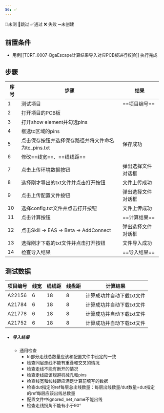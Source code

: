 ```yaml
---
S6: ✅
---
```

◻️未测    🚫跳过     ✅通过    ❌ 失败    ➖未创建

## 前置条件

- 用例[[TCRT_0007-BgaEscape计算结果导入对应PCB板进行校验]] 执行完成

## 步骤

| 序号  | 步骤                                   | 结果        |
| --- | ------------------------------------ | --------- |
| 1   | 测试项目                                 | ==项目编号==  |
| 2   | 打开项目的PCB板                            |           |
| 3   | 打开show element并勾选pins                |           |
| 4   | 框选tc区域的pins                          |           |
| 5   | 点击保存按钮并选择保存路径并将文件命名为tc_pins.txt      | 保存成功      |
| 6   | 修改==线宽==、==线线距==                     |           |
| 7   | 点击上传环境数据按钮                           | 弹出选择文件对话框 |
| 8   | 选择刚才导出的txt文件并点击打开按钮                  | 文件上传成功    |
| 9   | 点击上传配置文件按钮                           | 弹出选择文件对话框 |
| 10  | 选择config.txt文件并点击打开按钮                | 文件上传成功    |
| 11  | 点击计算按钮                               | ==计算结果==  |
| 12  | 点击Skill -> EAS -> Beta -> AddConnect | 弹出选择文件对话框 |
| 13  | 选择刚才下载的txt文件并点击打开按钮                  | 文件导入成功    |
| 14  | 检查导入结果                               | ==导入结果==  |

## 测试数据
| 项目编号   | 线宽  | 线线距 | 线盘距 | 计算结果           |
| ------ | --- | --- | --- | -------------- |
| A22156 | 6   | 18  | 8   | 计算成功并自动下载txt文件 |
| A21784 | 6   | 18  | 8   | 计算成功并自动下载txt文件 |
| A21778 | 6   | 18  | 8   | 计算成功并自动下载txt文件 |
| A21752 | 6   | 18  | 8   | 计算成功并自动下载txt文件 |


- ##### 导入结果
	- 通用检查
		- tc部分走线总数量应该和配置文件中设定的一致
		- 检查同层走线不能有重叠和交叉的情况
		- 检查走线不能有断开的情况
		- 检查走线应该规避机械孔和pins
		- 检查线宽和线线距应满足计算前填写的数据
		- 检查dut指定的ref每层总出线数量：每层出线数量/dut数量=dut指定的ref每层应该出线总数量
		- 配置文件中ignored_net_name不能出线
		- 检查走线拐角不能有小于90°
